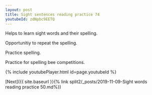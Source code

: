 ```yaml
---
layout: post
title: Sight sentences reading practice 74
youtubeId: zdNpbc9EETQ
---
```

 
 
Helps to learn sight words and their spelling.

Opportunitiy to repeat the spelling. 

Practice spelling. 
 
Practice for spelling bee competitions. 
 
{% include youtubePlayer.html id=page.youtubeId %}
 
 

[Next]({{ site.baseurl }}{% link  split2/_posts/2019-11-09-Sight words reading practice 50.md%})
 
